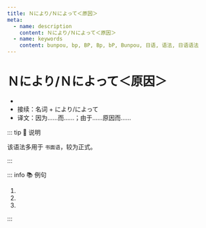 ```yaml
---
title: Ｎにより/Ｎによって＜原因＞
meta:
  - name: description
    content: Ｎにより/Ｎによって＜原因＞
  - name: keywords
    content: bunpou, bp, BP, Bp, bP, Bunpou, 日语, 语法, 日语语法
---
```

  
# Ｎにより/Ｎによって＜原因＞
  
- <grammer-content sentence="意义：表示原因，谓语一般为**过去时**，用来说明结果；" />
- 接续：名词 + により/によって
- 译文：因为......而......；由于......原因而......

::: tip :bookmark: 说明

  该语法多用于 `书面语`，较为正式。

:::
  
::: info :books: 例句
  
1. <grammer-content sentence='**[交通事故/こうつうじこ]によって**[電車/でんしゃ]は３[時間/じかん]も[遅れ/おくれ]た。' trans='因为交通事故，电车晚点了三个小时。' />
2. <grammer-content sentence='**[戦争/せんそう]によって**おおぜいの[人/ひと]がなくなった。' trans='战争导致多人丧生。' />
3. <grammer-content sentence='[南/みなみ]の[地方/ちほう]は**[今回/こんかい]の[台風/たいふう]により**[大きな/おおきな][被害/ひがい]を[受け/うけ]た。' trans='南方地区受此次台风影响较大。' />
  
:::
  